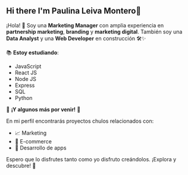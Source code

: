 ## Hi there I'm Paulina Leiva Montero👋

¡Hola! 👋 Soy una **Marketing Manager** con amplia experiencia en **partnership marketing**, **branding** y **marketing digital**. También soy una **Data Analyst** y una **Web Developer** en construcción 🛠️✨

📚 **Estoy estudiando**: 
- JavaScript
- React JS
- Node JS
- Express
- SQL
- Python

🔧 **¡Y algunos más por venir!** 🚀

En mi perfil encontrarás proyectos chulos relacionados con:
- 📈 Marketing
- 🛒 E-commerce
- 📱 Desarrollo de apps

Espero que lo disfrutes tanto como yo disfruto creándolos. ¡Explora y descubre! 🌟
